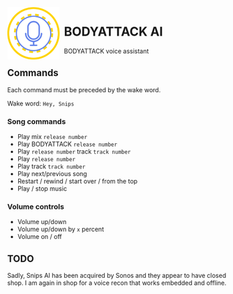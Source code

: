 <img width="120" height="120" align="left" style="float: left; margin: 0 10px 0 0;" alt="BODYATTACK AI logo"  src="BODYATTACK/app/src/main/res/drawable/baai_logo.png">

# BODYATTACK AI

BODYATTACK voice assistant

## Commands

Each command must be preceded by the wake word.

Wake word: `Hey, Snips`

### Song commands

- Play mix `release number`
- Play BODYATTACK `release number`
- Play `release number` track `track number`
- Play `release number`
- Play track `track number`
- Play next/previous song
- Restart / rewind / start over / from the top
- Play / stop music

### Volume controls

- Volume up/down
- Volume up/down by `x` percent
- Volume on / off

## TODO

Sadly, Snips AI has been acquired by Sonos and they appear to have closed shop. I am again in shop for a voice recon that works embedded and offline.
